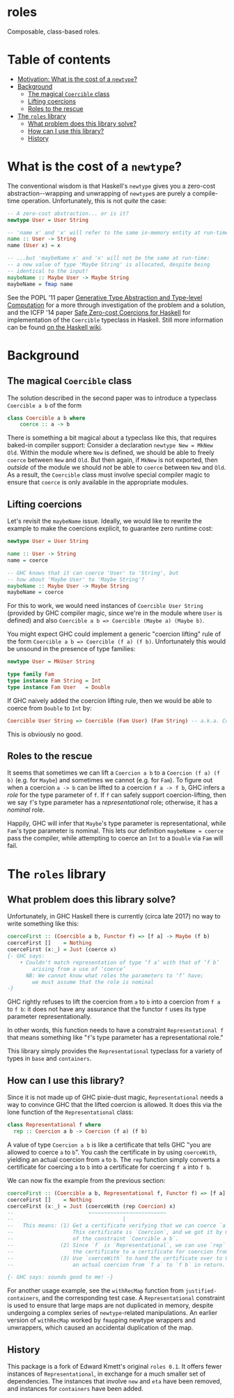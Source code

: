 # roles

Composable, class-based roles.

# Table of contents

  * [Motivation: What is the cost of a `newtype`?](#what-is-the-cost)
  * [Background](#background)
    * [The magical `Coercible` class](#magical)
    * [Lifting coercions](#lifting)
    * [Roles to the rescue](#roles)
  * [The `roles` library](#library)
    * [What problem does this library solve?](#what-problem)
    * [How can I use this library?](#how-can-i)
    * [History](#history)

# What is the cost of a `newtype`? <a name="what-is-the-cost"></a>

The conventional wisdom is that Haskell's `newtype` gives you a zero-cost
abstraction--wrapping and unwrapping of `newtype`s are purely a compile-time
operation. Unfortunately, this is not *quite* the case:

```haskell
-- A zero-cost abstraction... or is it?
newtype User = User String

-- 'name x' and 'x' will refer to the same in-memory entity at run-time...
name :: User -> String
name (User x) = x

-- ...but 'maybeName x' and 'x' will not be the same at run-time:
-- a new value of type 'Maybe String' is allocated, despite being
-- identical to the input!
maybeName :: Maybe User -> Maybe String
maybeName = fmap name
```

See the POPL '11 paper [Generative Type Abstraction and Type-level Computation](http://www.seas.upenn.edu/~sweirich/papers/popl163af-weirich.pdf) for a more
through investigation of the problem and a solution, and the ICFP '14 paper [Safe Zero-cost Coercions for Haskell](http://cs.brynmawr.edu/~rae/papers/2014/coercible/coercible-ext.pdf) for
implementation of the `Coercible` typeclass in Haskell. Still more information can be found [on the Haskell wiki](https://ghc.haskell.org/trac/ghc/wiki/Roles).

# Background <a name="background"></a>

## The magical `Coercible` class <a name="magical"></a>

The solution described in the second paper was to introduce a typeclass `Coercible a b` of the
form

```haskell
class Coercible a b where
    coerce :: a -> b
```

There is something a bit magical about a typeclass like this, that requires baked-in
compiler support:
Consider a declaration `newtype New = MkNew Old`. Within the module where `New` is
defined, we should be able to freely `coerce` between `New` and `Old`. But then again,
if  `MkNew` is not exported, then *outside* of the module we should *not* be able to
`coerce` between `New` and `Old`. As a result, the `Coercible` class must involve special
compiler magic to ensure that `coerce` is only available in the appropriate modules.

## Lifting coercions <a name="lifting"></a>

Let's revisit the `maybeName` issue. Ideally, we would like to rewrite the example
to make the coercions explicit, to guarantee zero runtime cost:

```haskell
newtype User = User String

name :: User -> String
name = coerce

-- GHC knows that it can coerce 'User' to 'String', but
-- how about 'Maybe User' to 'Maybe String'?
maybeName :: Maybe User -> Maybe String
maybeName = coerce
```

For this to work, we would need instances of `Coercible User String` (provided by
GHC compiler magic, since we're in the module where `User` is defined) and
also `Coercible a b => Coercible (Maybe a) (Maybe b)`.

You might expect GHC could implement a generic "coercion lifting" rule of the form
`Coercible a b => Coercible (f a) (f b)`. Unfortunately this would be unsound
in the presence of type families:

```haskell
newtype User = MkUser String

type family Fam
type instance Fam String = Int
type instance Fam User   = Double
```

If GHC naively added the coercion lifting rule, then we would be able to
coerce from `Double` to `Int` by:

```haskell
Coercible User String => Coercible (Fam User) (Fam String) -- a.k.a. Coercible Double Int!
```

This is obviously no good.

## Roles to the rescue <a name="roles"></a>

It seems that sometimes we can lift a `Coercion a b` to a `Coercion (f a) (f b)`
(e.g. for `Maybe`) and sometimes we cannot (e.g. for `Fam`). To figure out when
a coercion `a -> b` can be lifted to a coercion `f a -> f b`, GHC infers a *role*
for the type parameter of `f`. If `f` can safely support coercion-lifting, then
we say `f`'s type parameter has a *representational* role; otherwise, it has a
*nominal* role.

Happily, GHC will infer that `Maybe`'s type parameter is representational, while
`Fam`'s type parameter is nominal. This lets our definition `maybeName = coerce`
pass the compiler, while attempting to coerce an `Int` to a `Double` via
`Fam` will fail.

# The `roles` library <a name="library"></a>

## What problem does this library solve? <a name="what-problem"></a>

Unfortunately, in GHC Haskell there is currently (circa late 2017) no way to
write something like this:

```haskell
coerceFirst :: (Coercible a b, Functor f) => [f a] -> Maybe (f b)
coerceFirst []    = Nothing
coerceFirst (x:_) = Just (coerce x)
{- GHC says:
    • Couldn't match representation of type ‘f a’ with that of ‘f b’
        arising from a use of ‘coerce’
      NB: We cannot know what roles the parameters to ‘f’ have;
        we must assume that the role is nominal
-}
```

GHC rightly refuses to lift the coercion from `a` to `b` into a coercion from
`f a` to `f b`: it does not have any assurance that the functor
`f` uses its type parameter representationally.

In other words, this function needs to have a constraint `Representational f` that
means something like "`f`'s type parameter has a representational
role."

This library simply provides the `Representational` typeclass for a variety of
types in `base` and `containers`.

## How can I use this library? <a name="how-can-i"></a>

Since it is not made up of GHC pixie-dust magic, `Representational` needs a way to
convince GHC that the lifted coercion is allowed.
It does this via the lone function of the `Representational` class:

```haskell
class Representational f where
  rep :: Coercion a b -> Coercion (f a) (f b)
```

A value of type `Coercion a b` is like a certificate that tells GHC "you are allowed
to coerce `a` to `b`". You cash the certificate in by using `coerceWith`, yielding
an actual coercion from `a` to `b`. The `rep` function simply converts a certificate
for coercing `a` to `b` into a certificate for coercing `f a` into `f b`.

We can now fix the example from the previous section:

```haskell
coerceFirst :: (Coercible a b, Representational f, Functor f) => [f a] -> Maybe (f b)
coerceFirst []    = Nothing
coerceFirst (x:_) = Just (coerceWith (rep Coercion) x)
--                        ~~~~~~~~~~~~~~~~~~~~~~~~~
--                                   |
--   This means: (1) Get a certificate verifying that we can coerce `a` to `b`.
--                   This certificate is `Coercion`, and we got it by making use
--                   of the constraint `Coercible a b`.
--               (2) Since `f` is `Representational`, we can use `rep` to upgrade
--                   the certificate to a certificate for coercion from `f a` to `f b`.
--               (3) Use `coerceWith` to hand the certificate over to GHC, obtaining
--                   an actual coercion from `f a` to `f b` in return.

{- GHC says: sounds good to me! -}
```

For another usage example, see the `withRecMap` function from `justified-containers`,
and the corresponding test case. A `Representational` constraint is used to ensure
that large maps are not duplicated in memory, despite undergoing a complex series
of `newtype`-related manipulations. An earlier version of `withRecMap` worked by
`fmap`ping newtype wrappers and unwrappers, which caused an accidental duplication
of the map.

## History <a name="history"></a>

This package is a fork of Edward Kmett's original `roles 0.1`. It offers
fewer instances of `Representational`, in exchange for a much smaller set
of dependencies. The instances that involve `new` and `eta` have been
removed, and instances for `containers` have been added.
